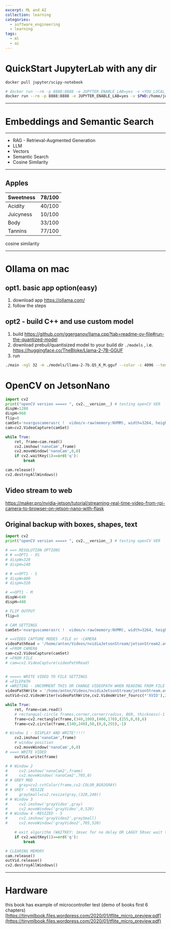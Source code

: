 ```yaml
---
excerpt: ML and AI
collection: learning
categories:
  - software_engineering
  - learning
tags:
  - ml
  - ai
---
```


# QuickStart JupyterLab with any dir

```sh
docker pull jupyter/scipy-notebook

# docker run --rm -p 8888:8888 -e JUPYTER_ENABLE_LAB=yes -v <YOU_LOCAL_WORKING DIRECTORY_PATH>:/home/jovyan/work jupyter/scipy-notebook
docker run --rm -p 8888:8888 -e JUPYTER_ENABLE_LAB=yes -v $PWD:/home/jovyan/work jupyter/scipy-notebook

```

---

# Embeddings and Semantic Search

---

- RAG - Retrieval-Augmented Generation
- LLM 
- Vectors
- Semantic Search
- Cosine Similarity

---

## Apples

| Sweetness | 78/100 |
| --------- | ------ |
| Acidity   | 40/100 |
| Juicyness | 10/100 |
| Body      | 33/100 |
| Tannins   | 77/100 |

cosine similarity

---

# Ollama on mac
## opt1. basic app option(easy)
1. download app https://ollama.com/
2. follow the steps
## opt2 - build C++ and use custom model
1. build https://github.com/ggerganov/llama.cpp?tab=readme-ov-file#run-the-quantized-model
2. download prebuil/quantisized model to your build dir `./models` , i.e. https://huggingface.co/TheBloke/Llama-2-7B-GGUF
3. run
```sh
./main -ngl 32 -m ./models/llama-2-7b.Q5_K_M.gguf --color -c 4096 --temp 0.7 --repeat_penalty 1.1 -n -1 -p "how are you doing today"
```
# OpenCV on JetsonNano 

```python
import cv2
print("openCV version ====> ", cv2.__version__) # testing openCV VER
dispW=1280
dispH=960
flip=0
camSet='nvarguscamerasrc !  video/x-raw(memory:NVMM), width=3264, height=2464, format=NV12, framerate=21/1 ! nvvidconv flip-method='+str(flip)+' ! video/x-raw, width='+str(dispW)+', height='+str(dispH)+', format=BGRx ! videoconvert ! video/x-raw, format=BGR ! appsink'
cam=cv2.VideoCapture(camSet)

while True:
    ret, frame=cam.read()
    cv2.imshow('nanoCam',frame)
    cv2.moveWindow('nanoCam',0,0)
    if cv2.waitKey(1)==ord('q'):
        break

cam.release()
cv2.destroyAllWindows()
```

## Video stream to web

https://maker.pro/nvidia-jetson/tutorial/streaming-real-time-video-from-rpi-camera-to-browser-on-jetson-nano-with-flask

## Original backup with boxes, shapes, text

```python
import cv2
print("openCV version ====> ", cv2.__version__) # testing openCV VER

# ==> RESOLUTION OPTIONS
# # =>OPT1 - XS
# dispW=320
# dispH=240

# # =>OPT1 - S
# dispW=480
# dispH=320

# =>OPT1 - M
dispW=640
dispH=480

# FLIP OUTPUT
flip=0

# CAM SETTINGS
camSet='nvarguscamerasrc !  video/x-raw(memory:NVMM), width=3264, height=2464, format=NV12, framerate=21/1 ! nvvidconv flip-method='+str(flip)+' ! video/x-raw, width='+str(dispW)+', height='+str(dispH)+', format=BGRx ! videoconvert ! video/x-raw, format=BGR ! appsink'

# ==VIDEO CAPTURE MODES -FILE or -CAMERA
videoPathRead = '/home/anton/Videos/nvidiaJetsonStream/jetsonStream2.avi'
# =FROM CAMERA
cam=cv2.VideoCapture(camSet)
# =FROM FILE
# cam=cv2.VideoCapture(videoPathRead)


# ====> WRITE VIDEO TO FILE SETTINGS
# =FILEPATH
# =WRITING - UNCOMMENT THIS OR CHANGE VIDEOPATH WHEN READING FROM FILE - also ENABLE WRITING IN WINDOW 1
videoPathWrite = '/home/anton/Videos/nvidiaJetsonStream/jetsonStream.avi'
outVid=cv2.VideoWriter(videoPathWrite,cv2.VideoWriter_fourcc(*'XVID'),21,(dispW,dispH))

while True:
    ret, frame=cam.read()
    # rectangual-circle frames,corner,corner/radius, BGR, thickness(-1 for fill shape)
    frame=cv2.rectangle(frame,(340,100),(400,170),(255,0,0),6)
    frame=cv2.circle(frame,(340,240),50,(0,0,255),-1)

# Window 1 - DISPLAY AND WRITE!!!!!
    cv2.imshow('nanoCam',frame)
    # window position
    cv2.moveWindow('nanoCam',0,0)
# ===> WRITE VIDEO
    outVid.write(frame)

# # Window 2
#     cv2.imshow('nanoCam2',frame)
#     cv2.moveWindow('nanoCam2',705,0)
# # GREY MOD
#     gray=cv2.cvtColor(frame,cv2.COLOR_BGR2GRAY)
# # GREY - RESIZE
#     graySmall=cv2.resize(gray,(320,240))
# # Window 3
#     cv2.imshow('grayVideo',gray)
#     cv2.moveWindow('grayVideo',0,520)
# # Window 4 -RESIZED - S
#     cv2.imshow('grayVideo2',graySmall)
#     cv2.moveWindow('grayVideo2',705,520)

    # exit algorithm (WAITKEY: 1msec for no delay OR LAGGY 50sec wait to match 21 framerate roughly)
    if cv2.waitKey(1)==ord('q'):
        break

# CLEARING MEMORY
cam.release()
outVid.release()
cv2.destroyAllWindows()
```

---

# Hardware

this book has example of microcontroller test (demo of books first 6 chapters) [https://tinymlbook.files.wordpress.com/2020/01/tflite_micro_preview.pdf](https://tinymlbook.files.wordpress.com/2020/01/tflite_micro_preview.pdf)